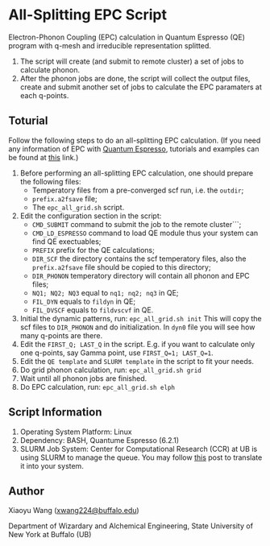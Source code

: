 # All-Splitting EPC Script
Electron-Phonon Coupling (EPC) calculation in Quantum Espresso (QE) program with q-mesh and irreducible representation splitted. 
1. The script will create (and submit to remote cluster) a set of jobs to calculate phonon. 
2. After the phonon jobs are done, the script will collect the output files, create and submit another set of jobs to calculate the EPC paramaters at each q-points.


## Toturial
Follow the following steps to do an all-splitting EPC calculation.
(If you need any information of EPC with [Quantum Espresso](https://www.quantum-espresso.org/), tutorials and examples can be found at [this](https://github.com/QEF/q-e) link.)
1. Before performing an all-splitting EPC calculation, one should prepare the following files:
   - Temperatory files from a pre-converged scf run, i.e. the ```outdir```;
   - ```prefix.a2fsave``` file;
   - The ```epc_all_grid.sh``` script.
3. Edit the configuration section in the script:
   - ```CMD_SUBMIT``` command to submit the job to the remote cluster```;
   - ```CMD_LD_ESPRESSO``` command to load QE module thus your system can find QE exectuables;
   - ```PREFIX``` prefix for the QE calculations;
   - ```DIR_SCF``` the directory contains the scf temperatory files, also the ```prefix.a2fsave``` file should be copied to this directory;
   - ```DIR_PHONON``` temperatory directory will contain all phonon and EPC files;
   - ```NQ1; NQ2; NQ3``` equal to ```nq1; nq2; nq3``` in QE;
   - ```FIL_DYN``` equals to ```fildyn``` in QE;
   - ```FIL_DVSCF``` equals to ```fildvscvf``` in QE.
4. Initial the dynamic patterns, run:
```epc_all_grid.sh init```
This will copy the scf files to ```DIR_PHONON``` and do initialization. In ```dyn0``` file you will see how many q-points are there.
5. Edit the ```FIRST_Q; LAST_Q``` in the script. E.g. if you want to calculate only one q-points, say Gamma point, use ```FIRST_Q=1; LAST_Q=1```.
6. Edit the ```QE template``` and ```SLURM template``` in the script to fit your needs.
7. Do grid phonon calculation, run:
```epc_all_grid.sh grid```
8. Wait until all phonon jobs are finished.
9. Do EPC calculation, run:
```epc_all_grid.sh elph```
   

## Script Information
1. Operating System Platform: Linux
2. Dependency: BASH, Quantume Espresso (6.2.1)
3. SLURM Job System: Center for Computational Research (CCR) at UB is using SLURM to manage the queue. You may follow [this](https://ubccr.freshdesk.com/support/solutions/articles/5000686927-batch-computing-slurm-workload-manager-) post to translate it into your system.


## Author
Xiaoyu Wang (xwang224@buffalo.edu)

Department of Wizardary and Alchemical Engineering, State University of New York at Buffalo (UB)

